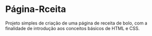 # Página-Rceita

Projeto simples de criação de uma página de receita de bolo, com a finalidade de introdução aos conceitos básicos de HTML e CSS.